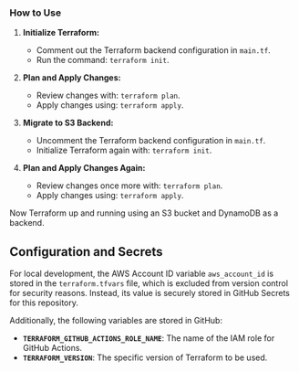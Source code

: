 ### How to Use

1. **Initialize Terraform:**
    - Comment out the Terraform backend configuration in `main.tf`.
    - Run the command: `terraform init`.

2. **Plan and Apply Changes:**
    - Review changes with: `terraform plan`.
    - Apply changes using: `terraform apply`.

3. **Migrate to S3 Backend:**
    - Uncomment the Terraform backend configuration in `main.tf`.
    - Initialize Terraform again with: `terraform init`.

4. **Plan and Apply Changes Again:**
    - Review changes once more with: `terraform plan`.
    - Apply changes using: `terraform apply`.

Now Terraform up and running using an S3 bucket and DynamoDB as a backend.

## Configuration and Secrets

For local development, the AWS Account ID variable `aws_account_id` is stored in the `terraform.tfvars` file, 
which is excluded from version control for security reasons. Instead, its value is securely stored in GitHub Secrets 
for this repository.

Additionally, the following variables are stored in GitHub:
- **`TERRAFORM_GITHUB_ACTIONS_ROLE_NAME`**: The name of the IAM role for GitHub Actions.
- **`TERRAFORM_VERSION`**: The specific version of Terraform to be used.

